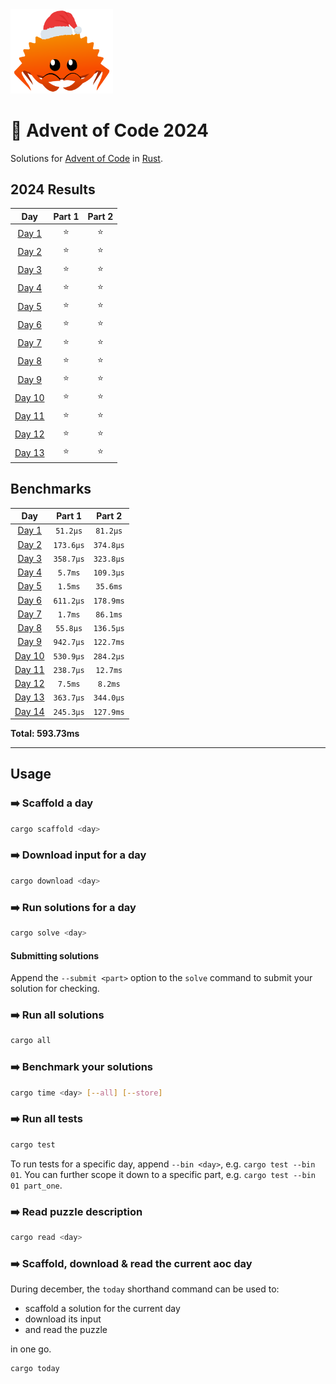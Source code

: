 <img src="./.assets/christmas_ferris.png" width="164">

# 🎄 Advent of Code 2024

Solutions for [Advent of Code](https://adventofcode.com/) in [Rust](https://www.rust-lang.org/).

<!--- advent_readme_stars table --->
## 2024 Results

| Day | Part 1 | Part 2 |
| :---: | :---: | :---: |
| [Day 1](https://adventofcode.com/2024/day/1) | ⭐ | ⭐ |
| [Day 2](https://adventofcode.com/2024/day/2) | ⭐ | ⭐ |
| [Day 3](https://adventofcode.com/2024/day/3) | ⭐ | ⭐ |
| [Day 4](https://adventofcode.com/2024/day/4) | ⭐ | ⭐ |
| [Day 5](https://adventofcode.com/2024/day/5) | ⭐ | ⭐ |
| [Day 6](https://adventofcode.com/2024/day/6) | ⭐ | ⭐ |
| [Day 7](https://adventofcode.com/2024/day/7) | ⭐ | ⭐ |
| [Day 8](https://adventofcode.com/2024/day/8) | ⭐ | ⭐ |
| [Day 9](https://adventofcode.com/2024/day/9) | ⭐ | ⭐ |
| [Day 10](https://adventofcode.com/2024/day/10) | ⭐ | ⭐ |
| [Day 11](https://adventofcode.com/2024/day/11) | ⭐ | ⭐ |
| [Day 12](https://adventofcode.com/2024/day/12) | ⭐ | ⭐ |
| [Day 13](https://adventofcode.com/2024/day/13) | ⭐ | ⭐ |
<!--- advent_readme_stars table --->

<!--- benchmarking table --->
## Benchmarks

| Day | Part 1 | Part 2 |
| :---: | :---: | :---:  |
| [Day 1](./src/bin/01.rs) | `51.2µs` | `81.2µs` |
| [Day 2](./src/bin/02.rs) | `173.6µs` | `374.8µs` |
| [Day 3](./src/bin/03.rs) | `358.7µs` | `323.8µs` |
| [Day 4](./src/bin/04.rs) | `5.7ms` | `109.3µs` |
| [Day 5](./src/bin/05.rs) | `1.5ms` | `35.6ms` |
| [Day 6](./src/bin/06.rs) | `611.2µs` | `178.9ms` |
| [Day 7](./src/bin/07.rs) | `1.7ms` | `86.1ms` |
| [Day 8](./src/bin/08.rs) | `55.8µs` | `136.5µs` |
| [Day 9](./src/bin/09.rs) | `942.7µs` | `122.7ms` |
| [Day 10](./src/bin/10.rs) | `530.9µs` | `284.2µs` |
| [Day 11](./src/bin/11.rs) | `238.7µs` | `12.7ms` |
| [Day 12](./src/bin/12.rs) | `7.5ms` | `8.2ms` |
| [Day 13](./src/bin/13.rs) | `363.7µs` | `344.0µs` |
| [Day 14](./src/bin/14.rs) | `245.3µs` | `127.9ms` |

**Total: 593.73ms**
<!--- benchmarking table --->

---

## Usage

### ➡️ Scaffold a day

```sh
cargo scaffold <day>
```

### ➡️ Download input for a day

```sh
cargo download <day>
```

### ➡️ Run solutions for a day

```sh
cargo solve <day>
```

#### Submitting solutions

Append the `--submit <part>` option to the `solve` command to submit your solution for checking.

### ➡️ Run all solutions

```sh
cargo all
```

### ➡️ Benchmark your solutions

```sh
cargo time <day> [--all] [--store]
```

### ➡️ Run all tests

```sh
cargo test
```

To run tests for a specific day, append `--bin <day>`, e.g. `cargo test --bin 01`. You can further scope it down to a specific part, e.g. `cargo test --bin 01 part_one`.

### ➡️ Read puzzle description

```sh
cargo read <day>
```

### ➡️ Scaffold, download & read the current aoc day

During december, the `today` shorthand command can be used to:

-   scaffold a solution for the current day
-   download its input
-   and read the puzzle

in one go.

```sh
cargo today
```
